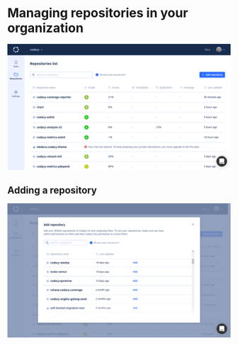 # Managing repositories in your organization

![Repositories list](images/repositories.png)

## Adding a repository

![Adding a repository](images/repositories-add.png)
